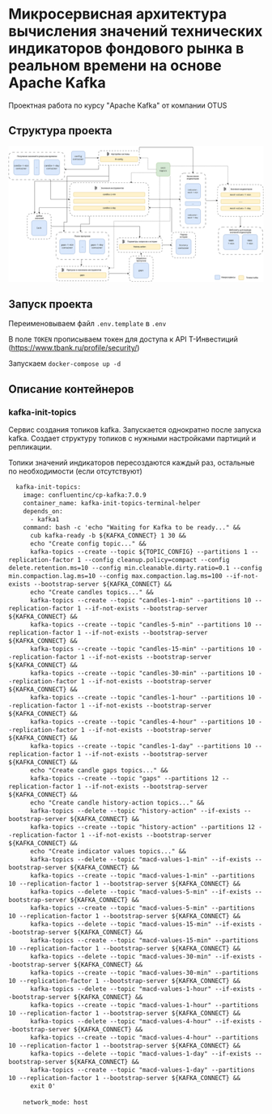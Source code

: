# Микросервисная архитектура вычисления значений технических индикаторов фондового рынка в реальном времени на основе Apache Kafka

Проектная работа по курсу "Apache Kafka" от компании OTUS


## Структура проекта

![structure.svg](structure.svg)


## Запуск проекта

Переименовываем файл `.env.template` в `.env`

В поле `TOKEN` прописываем токен для доступа к API Т-Инвестиций (https://www.tbank.ru/profile/security/)

Запускаем `docker-compose up -d`

## Описание контейнеров

### kafka-init-topics

Сервис создания топиков kafka. Запускается однократно после запуска kafka. Создает структуру топиков с нужными настройками партиций и репликации.

Топики значений индикаторов пересоздаются каждый раз, остальные по необходимости (если отсутствуют)

```YML
  kafka-init-topics:
    image: confluentinc/cp-kafka:7.0.9
    container_name: kafka-init-topics-terminal-helper
    depends_on:
      - kafka1
    command: bash -c 'echo "Waiting for Kafka to be ready..." &&
      cub kafka-ready -b ${KAFKA_CONNECT} 1 30 &&
      echo "Create config topic..." &&
      kafka-topics --create --topic ${TOPIC_CONFIG} --partitions 1 --replication-factor 1 --config cleanup.policy=compact --config delete.retention.ms=10 --config min.cleanable.dirty.ratio=0.1 --config min.compaction.lag.ms=10 --config max.compaction.lag.ms=100 --if-not-exists --bootstrap-server ${KAFKA_CONNECT} &&
      echo "Create candles topics..." &&
      kafka-topics --create --topic "candles-1-min" --partitions 10 --replication-factor 1 --if-not-exists --bootstrap-server ${KAFKA_CONNECT} &&
      kafka-topics --create --topic "candles-5-min" --partitions 10 --replication-factor 1 --if-not-exists --bootstrap-server ${KAFKA_CONNECT} &&
      kafka-topics --create --topic "candles-15-min" --partitions 10 --replication-factor 1 --if-not-exists --bootstrap-server ${KAFKA_CONNECT} &&
      kafka-topics --create --topic "candles-30-min" --partitions 10 --replication-factor 1 --if-not-exists --bootstrap-server ${KAFKA_CONNECT} &&
      kafka-topics --create --topic "candles-1-hour" --partitions 10 --replication-factor 1 --if-not-exists --bootstrap-server ${KAFKA_CONNECT} &&
      kafka-topics --create --topic "candles-4-hour" --partitions 10 --replication-factor 1 --if-not-exists --bootstrap-server ${KAFKA_CONNECT} &&
      kafka-topics --create --topic "candles-1-day" --partitions 10 --replication-factor 1 --if-not-exists --bootstrap-server ${KAFKA_CONNECT} &&
      echo "Create candle gaps topics..." &&
      kafka-topics --create --topic "gaps" --partitions 12 --replication-factor 1 --if-not-exists --bootstrap-server ${KAFKA_CONNECT} &&
      echo "Create candle history-action topics..." &&
      kafka-topics --delete --topic "history-action" --if-exists --bootstrap-server ${KAFKA_CONNECT} &&
      kafka-topics --create --topic "history-action" --partitions 12 --replication-factor 1 --if-not-exists --bootstrap-server ${KAFKA_CONNECT} &&
      echo "Create indicator values topics..." &&
      kafka-topics --delete --topic "macd-values-1-min" --if-exists --bootstrap-server ${KAFKA_CONNECT} &&
      kafka-topics --create --topic "macd-values-1-min" --partitions 10 --replication-factor 1 --bootstrap-server ${KAFKA_CONNECT} &&
      kafka-topics --delete --topic "macd-values-5-min" --if-exists --bootstrap-server ${KAFKA_CONNECT} &&
      kafka-topics --create --topic "macd-values-5-min" --partitions 10 --replication-factor 1 --bootstrap-server ${KAFKA_CONNECT} &&
      kafka-topics --delete --topic "macd-values-15-min" --if-exists --bootstrap-server ${KAFKA_CONNECT} &&
      kafka-topics --create --topic "macd-values-15-min" --partitions 10 --replication-factor 1 --bootstrap-server ${KAFKA_CONNECT} &&
      kafka-topics --delete --topic "macd-values-30-min" --if-exists --bootstrap-server ${KAFKA_CONNECT} &&
      kafka-topics --create --topic "macd-values-30-min" --partitions 10 --replication-factor 1 --bootstrap-server ${KAFKA_CONNECT} &&
      kafka-topics --delete --topic "macd-values-1-hour" --if-exists --bootstrap-server ${KAFKA_CONNECT} &&
      kafka-topics --create --topic "macd-values-1-hour" --partitions 10 --replication-factor 1 --bootstrap-server ${KAFKA_CONNECT} &&
      kafka-topics --delete --topic "macd-values-4-hour" --if-exists --bootstrap-server ${KAFKA_CONNECT} &&
      kafka-topics --create --topic "macd-values-4-hour" --partitions 10 --replication-factor 1 --bootstrap-server ${KAFKA_CONNECT} &&
      kafka-topics --delete --topic "macd-values-1-day" --if-exists --bootstrap-server ${KAFKA_CONNECT} &&
      kafka-topics --create --topic "macd-values-1-day" --partitions 10 --replication-factor 1 --bootstrap-server ${KAFKA_CONNECT} &&
      exit 0'

    network_mode: host
```